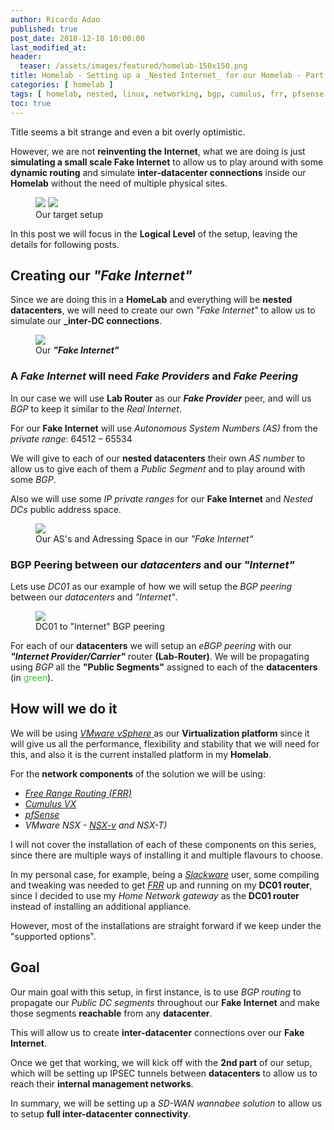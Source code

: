 ```yaml
---
author: Ricardo Adao
published: true
post_date: 2018-12-18 10:00:00
last_modified_at:
header:
  teaser: /assets/images/featured/homelab-150x150.png
title: Homelab - Setting up a _Nested Internet_ for our Homelab - Part 1
categories: [ homelab ]
tags: [ homelab, nested, linux, networking, bgp, cumulus, frr, pfsense ]
toc: true
---
```

Title seems a bit strange and even a bit overly optimistic.

However, we are not **reinventing the Internet**, what we are doing is just **simulating a small scale Fake Internet** to allow us to play around with some **dynamic routing** and simulate **inter-datacenter connections** inside our **Homelab** without the need of multiple physical sites.

<figure class="half">
  <a href="{{ site.url }}/assets/images/posts/2018/12/networking-datacenters.png"><img src="{{ site.url }}/assets/images/posts/2018/12/networking-datacenters.png"></a>
  <a href="{{ site.url }}/assets/images/posts/2018/12/networking-datacenters-nested-interconnects.png"><img src="{{ site.url }}/assets/images/posts/2018/12/networking-datacenters-nested-interconnects.png"></a>
  <figcaption>Our target setup</figcaption>
</figure>

In this post we will focus in the **Logical Level** of the setup, leaving the details for following posts.

## Creating our _**"Fake Internet"**_

Since we are doing this in a **HomeLab** and everything will be **nested datacenters**, we will need to create our own _"Fake Internet"_ to allow us to simulate our **_inter-DC connections**.

<figure>
  <a href="{{ site.url }}/assets/images/posts/2018/12/networking-fake-internet.png"><img src="{{ site.url }}/assets/images/posts/2018/12/networking-fake-internet.png"></a>
  <figcaption>Our <b><em>"Fake Internet"</em></b></figcaption>
</figure>

### A _**Fake Internet**_ will need _**Fake Providers**_ and _**Fake Peering**_

In our case we will use **Lab Router** as our _**Fake Provider**_ peer, and will us _BGP_ to keep it similar to the _Real Internet_.

For our **Fake Internet** will use _Autonomous System Numbers (AS)_ from the _private range_: 64512 – 65534

We will give to each of our **nested datacenters** their own _AS number_ to allow us to give each of them a _Public Segment_ and to play around with some _BGP_.

Also we will use some _IP private ranges_ for our **Fake Internet** and _Nested DCs_ public address space.

<figure>
  <a href="{{ site.url }}/assets/images/posts/2018/12/networking-fake-internet-bgp-addresspaces.png"><img src="{{ site.url }}/assets/images/posts/2018/12/networking-fake-internet-bgp-addresspaces.png"></a>
  <figcaption>Our AS's and Adressing Space in our <em>"Fake Internet"</em></figcaption>
</figure>

### BGP Peering between our _datacenters_ and our _"Internet"_

Lets use _DC01_ as our example of how we will setup the _BGP peering_ between our _datacenters_ and _"Internet"_.

<figure>
  <a href="{{ site.url }}/assets/images/posts/2018/12/networking-fake-internet-bgp-dc01-peering.png"><img src="{{ site.url }}/assets/images/posts/2018/12/networking-fake-internet-bgp-dc01-peering.png"></a>
  <figcaption>DC01 to "Internet" BGP peering</figcaption>
</figure>

For each of our **datacenters** we will setup an _eBGP peering_ with our _**"Internet Provider/Carrier"**_ router **(Lab-Router)**.
We will be propagating using _BGP_ all the **"Public Segments"** assigned to each of the **datacenters** (in <span style="color:limegreen">green</span>).

## How will we do it

We will be using [_VMware vSphere_ ](https://www.vmware.com/uk/products/vsphere.html) as our **Virtualization platform** since it will give us all the performance, flexibility and stability that we will need for this, and also it is the current installed platform in my **Homelab**.

For the **network components** of the solution we will be using:

* [_Free Range Routing (FRR)_](https://frrouting.org/)
* [_Cumulus VX_](https://cumulusnetworks.com/products/cumulus-vx/)
* [_pfSense_](https://www.pfsense.org/)
* _VMware NSX - [NSX-v](https://www.vmware.com/products/nsx.html) and NSX-T)_

I will not cover the installation of each of these components on this series, since there are multiple ways of installing it and multiple flavours to choose.

In my personal case, for example, being a [_Slackware_](http://www.slackware.com/) user, some compiling and tweaking was needed to get [_FRR_](https://frrouting.org/) up and running on my **DC01 router**, since I decided to use my _Home Network gateway_ as the **DC01 router** instead of installing an additional appliance.

However, most of the installations are straight forward if we keep under the "supported options".

## Goal

Our main goal with this setup, in first instance, is to use _BGP routing_ to propagate our _Public DC segments_ throughout our **Fake Internet** and make those segments **reachable** from any **datacenter**.

This will allow us to create **inter-datacenter** connections over our **Fake Internet**.

Once we get that working, we will kick off with the **2nd part** of our setup, which will be setting up IPSEC tunnels between **datacenters** to allow us to reach their **internal management networks**.

In summary, we will be setting up a _SD-WAN wannabee solution_ to allow us to setup **full inter-datacenter connectivity**.